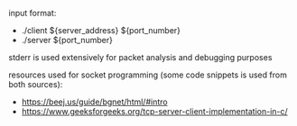input format:
- ./client ${server_address} ${port_number}
- ./server ${port_number}

stderr is used extensively for packet analysis and debugging purposes

resources used for socket programming (some code snippets is used from both sources):
- https://beej.us/guide/bgnet/html/#intro
- https://www.geeksforgeeks.org/tcp-server-client-implementation-in-c/
